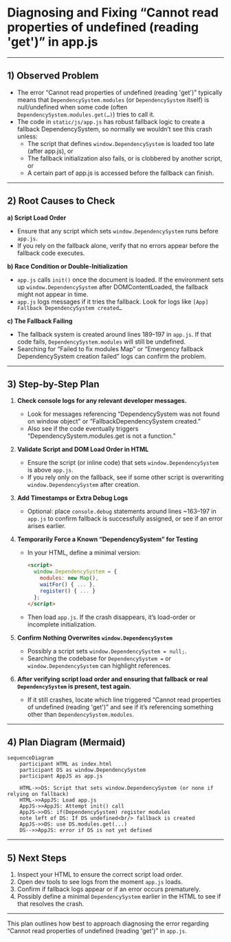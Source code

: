 # Diagnosing and Fixing “Cannot read properties of undefined (reading 'get')” in app.js

---

## 1) Observed Problem

- The error “Cannot read properties of undefined (reading 'get')” typically means that `DependencySystem.modules` (or `DependencySystem` itself) is null/undefined when some code (often `DependencySystem.modules.get(…)`) tries to call it.
- The code in `static/js/app.js` has robust fallback logic to create a fallback DependencySystem, so normally we wouldn’t see this crash unless:
  - The script that defines `window.DependencySystem` is loaded too late (after app.js), or
  - The fallback initialization also fails, or is clobbered by another script, or
  - A certain part of app.js is accessed before the fallback can finish.

---

## 2) Root Causes to Check

**a) Script Load Order**
- Ensure that any script which sets `window.DependencySystem` runs before `app.js`.
- If you rely on the fallback alone, verify that no errors appear before the fallback code executes.

**b) Race Condition or Double-Initialization**
- `app.js` calls `init()` once the document is loaded. If the environment sets up `window.DependencySystem` after DOMContentLoaded, the fallback might not appear in time.
- `app.js` logs messages if it tries the fallback. Look for logs like `[App] Fallback DependencySystem created…`

**c) The Fallback Failing**
- The fallback system is created around lines 189–197 in `app.js`. If that code fails, `DependencySystem.modules` will still be undefined.
- Searching for “Failed to fix modules Map” or “Emergency fallback DependencySystem creation failed” logs can confirm the problem.

---

## 3) Step-by-Step Plan

1. **Check console logs for any relevant developer messages.**
   - Look for messages referencing “DependencySystem was not found on window object” or “FallbackDependencySystem created.”
   - Also see if the code eventually triggers “DependencySystem.modules.get is not a function.”

2. **Validate Script and DOM Load Order in HTML**
   - Ensure the script (or inline code) that sets `window.DependencySystem` is above `app.js`.
   - If you rely only on the fallback, see if some other script is overwriting `window.DependencySystem` after creation.

3. **Add Timestamps or Extra Debug Logs**
   - Optional: place `console.debug` statements around lines ~163–197 in `app.js` to confirm fallback is successfully assigned, or see if an error arises earlier.

4. **Temporarily Force a Known “DependencySystem” for Testing**
   - In your HTML, define a minimal version:
     ```html
     <script>
       window.DependencySystem = {
         modules: new Map(),
         waitFor() { ... },
         register() { ... }
       };
     </script>
     ```
   - Then load `app.js`. If the crash disappears, it’s load-order or incomplete initialization.

5. **Confirm Nothing Overwrites `window.DependencySystem`**
   - Possibly a script sets `window.DependencySystem = null;`.
   - Searching the codebase for `DependencySystem =` or `window.DependencySystem` can highlight references.

6. **After verifying script load order and ensuring that fallback or real `DependencySystem` is present, test again.**
   - If it still crashes, locate which line triggered “Cannot read properties of undefined (reading 'get')” and see if it’s referencing something other than `DependencySystem.modules`.

---

## 4) Plan Diagram (Mermaid)

```mermaid
sequenceDiagram
    participant HTML as index.html
    participant DS as window.DependencySystem
    participant AppJS as app.js

    HTML->>DS: Script that sets window.DependencySystem (or none if relying on fallback)
    HTML->>AppJS: Load app.js
    AppJS->>AppJS: Attempt init() call
    AppJS->>DS: if(DependencySystem) register modules
    note left of DS: If DS undefined<br/> fallback is created
    AppJS->>DS: use DS.modules.get(...)
    DS-->>AppJS: error if DS is not yet defined
```

---

## 5) Next Steps

1. Inspect your HTML to ensure the correct script load order.
2. Open dev tools to see logs from the moment `app.js` loads.
3. Confirm if fallback logs appear or if an error occurs prematurely.
4. Possibly define a minimal `DependencySystem` earlier in the HTML to see if that resolves the crash.

---

This plan outlines how best to approach diagnosing the error regarding “Cannot read properties of undefined (reading 'get')” in `app.js`.

